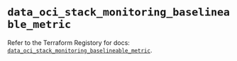 # `data_oci_stack_monitoring_baselineable_metric`

Refer to the Terraform Registory for docs: [`data_oci_stack_monitoring_baselineable_metric`](https://registry.terraform.io/providers/oracle/oci/6.18.0/docs/data-sources/stack_monitoring_baselineable_metric).
